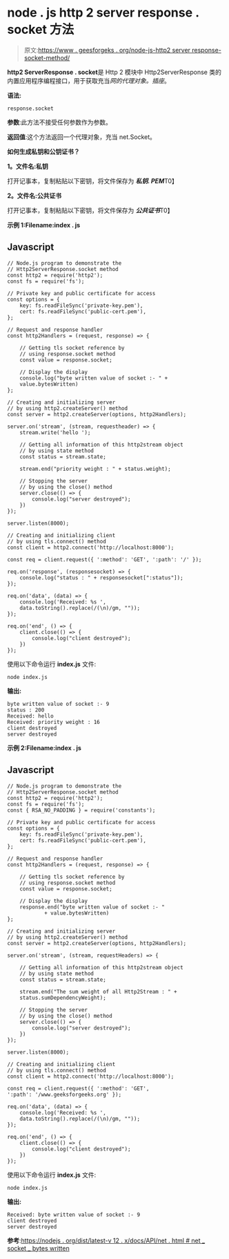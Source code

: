 # node . js http 2 server response . socket 方法

> 原文:[https://www . geesforgeks . org/node-js-http2 server response-socket-method/](https://www.geeksforgeeks.org/node-js-http2serverresponse-socket-method/)

**http2 ServerResponse . socket**是 Http 2 模块中 Http2ServerResponse 类的内置应用程序编程接口，用于获取充当*网的代理对象。插座*。

**语法:**

```
response.socket
```

**参数**:此方法不接受任何参数作为参数。

**返回值**:这个方法返回一个代理对象，充当 net.Socket。

**如何生成私钥和公钥证书？**

**1。文件名:私钥**

打开记事本，复制粘贴以下密钥，将文件保存为 ***私钥. PEM***T0】

**2。文件名:公共证书**

打开记事本，复制粘贴以下密钥，将文件保存为 ***公共证书***T0】

**示例 1:Filename:index . js**

## Javascript

```
// Node.js program to demonstrate the
// Http2ServerResponse.socket method
const http2 = require('http2');
const fs = require('fs');

// Private key and public certificate for access
const options = {
    key: fs.readFileSync('private-key.pem'),
    cert: fs.readFileSync('public-cert.pem'),
};

// Request and response handler
const http2Handlers = (request, response) => {

    // Getting tls socket reference by 
    // using response.socket method
    const value = response.socket;

    // Display the display
    console.log("byte written value of socket :- " +
    value.bytesWritten)
};

// Creating and initializing server
// by using http2.createServer() method
const server = http2.createServer(options, http2Handlers);

server.on('stream', (stream, requestheader) => {
    stream.write('hello ');

    // Getting all information of this http2stream object
    // by using state method
    const status = stream.state;

    stream.end("priority weight : " + status.weight);

    // Stopping the server
    // by using the close() method
    server.close(() => {
        console.log("server destroyed");
    })
});

server.listen(8000);

// Creating and initializing client
// by using tls.connect() method
const client = http2.connect('http://localhost:8000');

const req = client.request({ ':method': 'GET', ':path': '/' });

req.on('response', (responsesocket) => {
    console.log("status : " + responsesocket[":status"]);
});

req.on('data', (data) => {
    console.log('Received: %s ',
    data.toString().replace(/(\n)/gm, ""));
});

req.on('end', () => {
    client.close(() => {
        console.log("client destroyed");
    })
});
```

使用以下命令运行 **index.js** 文件:

```
node index.js
```

**输出:**

```
byte written value of socket :- 9
status : 200
Received: hello
Received: priority weight : 16
client destroyed
server destroyed
```

**示例 2:Filename:index . js**

## Javascript

```
// Node.js program to demonstrate the
// Http2ServerResponse.socket method
const http2 = require('http2');
const fs = require('fs');
const { RSA_NO_PADDING } = require('constants');

// Private key and public certificate for access
const options = {
    key: fs.readFileSync('private-key.pem'),
    cert: fs.readFileSync('public-cert.pem'),
};

// Request and response handler
const http2Handlers = (request, response) => {

    // Getting tls socket reference by 
    // using response.socket method
    const value = response.socket;

    // Display the display
    response.end("byte written value of socket :- "
            + value.bytesWritten)
};

// Creating and initializing server
// by using http2.createServer() method
const server = http2.createServer(options, http2Handlers);

server.on('stream', (stream, requestHeaders) => {

    // Getting all information of this http2stream object
    // by using state method
    const status = stream.state;

    stream.end("The sum weight of all Http2Stream : " + 
    status.sumDependencyWeight);

    // Stopping the server
    // by using the close() method
    server.close(() => {
        console.log("server destroyed");
    })
});

server.listen(8000);

// Creating and initializing client
// by using tls.connect() method
const client = http2.connect('http://localhost:8000');

const req = client.request({ ':method': 'GET', 
':path': '/www.geeksforgeeks.org' });

req.on('data', (data) => {
    console.log('Received: %s ',
    data.toString().replace(/(\n)/gm, ""));
});

req.on('end', () => {
    client.close(() => {
        console.log("client destroyed");
    })
});
```

使用以下命令运行 **index.js** 文件:

```
node index.js
```

**输出:**

```
Received: byte written value of socket :- 9
client destroyed
server destroyed
```

**参考**:[https://nodejs . org/dist/latest-v 12 . x/docs/API/net . html # net _ socket _ bytes written](https://nodejs.org/dist/latest-v12.x/docs/api/net.html#net_socket_byteswritten)